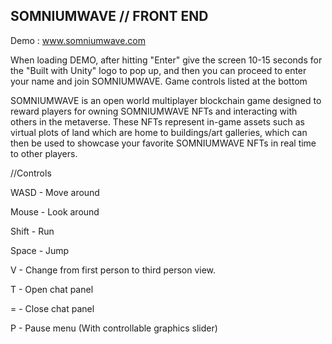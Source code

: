 ## SOMNIUMWAVE // FRONT END

Demo : www.somniumwave.com

When loading DEMO, after hitting "Enter" give the screen 10-15 seconds for the "Built with Unity" logo to pop up, and then you can proceed to enter your name and join SOMNIUMWAVE. Game controls listed at the bottom

SOMNIUMWAVE is an open world multiplayer blockchain game designed to reward players for owning SOMNIUMWAVE NFTs and interacting with others in the metaverse. These NFTs represent in-game assets such as virtual plots of land which are home to buildings/art galleries, which can then be used to showcase your favorite SOMNIUMWAVE NFTs in real time to other players.

//Controls

WASD - Move around

Mouse - Look around

Shift - Run

Space - Jump

V - Change from first person to third person view.

T - Open chat panel

= - Close chat panel

P - Pause menu (With controllable graphics slider)

